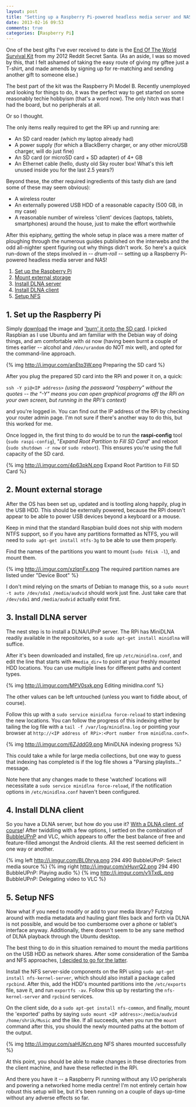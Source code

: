 ```yaml
---
layout: post
title: "Setting up a Raspberry Pi-powered headless media server and NAS"
date: 2013-02-16 09:53
comments: true
categories: [Raspberry Pi]
---
```


One of the best gifts I've ever received to date is the [End Of The World Survival Kit](http://i.imgur.com/1PSNV.jpg) from my 2012 Reddit Secret Santa. (As an aside, I was so moved by this, that I felt ashamed of taking the easy route of giving my giftee just a T-shirt, and made amends by signing up for re-matching and sending another gift to someone else.)

The best part of the kit was the Raspberry Pi Model B. Recently unemployed and looking for things to do, it was the perfect way to get started on some reasonably techie hobbyism (that's a word now). The only hitch was that I had the board, but no peripherals at all.

Or so I thought.

<!-- more -->

The only items really required to get the RPi up and running are:

- An SD card reader (which my laptop already had)
- A power supply (for which a BlackBerry charger, or any other microUSB charger, will do just fine)  
- An SD card (or microSD card + SD adapter) of 4+ GB  
- An Ethernet cable (hello, dusty old Sky router box! What's this left unused inside you for the last 2.5 years?)

Beyond these, the other required ingredients of this tasty dish are (and some of these may seem obvious):

- A wireless router  
- An externally powered USB HDD of a reasonable capacity (500 GB, in my case)  
- A reasonable number of wireless 'client' devices (laptops, tablets, smartphones) around the house, just to make the effort worthwhile

After this epiphany, getting the whole setup in place was a mere matter of ploughing through the numerous guides published on the interwebs and the odd all-nighter spent figuring out why things didn't work. So here's a quick run-down of the steps involved in -- *drum-roll* -- setting up a Raspberry Pi-powered headless media server and NAS!

1. [Set up the Raspberry Pi](#setup)
2. [Mount external storage](#mount)
3. [Install DLNA server](#server)
4. [Install DLNA client](#client)
5. [Setup NFS](#nfs)

## 1. <a id="setup"></a>Set up the Raspberry Pi

Simply [download](http://www.raspberrypi.org/downloads) the image and ['burn' it onto the SD card](http://elinux.org/RPi_Easy_SD_Card_Setup). I picked Raspbian as I use Ubuntu and am familiar with the Debian way of doing things, and am comfortable with `dd` now (having been burnt a couple of times earlier -- alcohol and `/dev/urandom` do NOT mix well), and opted for the command-line approach.

{% img http://i.imgur.com/anEtp3W.png Preparing the SD card %}

After you plug the prepared SD card into the RPi and power it on, a quick:

`ssh -Y pi@<IP address>` *(using the password "raspberry" without the quotes -- the "-Y" means you can open graphical programs off the RPi on your own screen, but running in the RPi's context)*

and you're logged in. You can find out the IP address of the RPi by checking your router admin page. I'm not sure if there's another way to do this, but this worked for me.

Once logged in, the first thing to do would be to run the **raspi-config** tool (`sudo raspi-config`), "*Expand Root Partition to Fill SD Card*" and reboot (`sudo shutdown -r now` or `sudo reboot`). This ensures you're using the full capacity of the SD card.

{% img http://i.imgur.com/4p63pkN.png Expand Root Partition to Fill SD Card %}

## 2. <a id="mount"></a>Mount external storage

After the OS has been set up, updated and is tootling along happily, plug in the USB HDD. This should be externally powered, because the RPi doesn't appear to be able to power USB devices beyond a keyboard or a mouse.

Keep in mind that the standard Raspbian build does not ship with modern NTFS support, so if you have any partitions formatted as NTFS, you will need to `sudo apt-get install ntfs-3g` to be able to use them properly.

Find the names of the partitions you want to mount (`sudo fdisk -l`), and mount them.

{% img http://i.imgur.com/xzlqnFx.png The required partition names are listed under "Device Boot" %}

I don't mind relying on the smarts of Debian to manage this, so a `sudo mount -t auto /dev/sda1 /media/audvid` should work just fine. Just take care that `/dev/sda1` and `/media/audvid` actually exist first.

## 3. <a id="server"></a>Install DLNA server

The nest step is to install a DLNA/UPnP server. The RPi has MiniDLNA readily available in the repositories, so a `sudo apt-get install minidlna` will suffice.

After it's been downloaded and installed, fire up `/etc/minidlna.conf`, and edit the line that starts with `#media_dir=` to point at your freshly mounted HDD locations. You can use multiple lines for different paths and content types.

{% img http://i.imgur.com/MPV0sxk.png Editing minidlna.conf %}

The other values can be left untouched (unless you want to fiddle about, of course).

Follow this up with a `sudo service minidlna force-reload` to start indexing the new locations. You can follow the progress of this indexing either by tailing the log file with a `tail -f /var/log/minidlna.log` or pointing your browser at `http://<IP address of RPi>:<Port number from minidlna.conf>`.

{% img http://i.imgur.com/6ZJddG9.png MiniDLNA indexing progress %}

This could take a while for large media collections, but one way to guess that indexing has completed is if the log file shows a "Parsing playlists..." message.

Note here that any changes made to these 'watched' locations will necessitate a `sudo service minidlna force-reload`, if the notification options in `/etc/minidlna.conf` haven't been configured.

## 4. <a id="client"></a>Install DLNA client

So you have a DLNA server, but how do you use it? [With a DLNA client, of course](http://en.wikipedia.org/wiki/List_of_UPnP_AV_media_servers_and_clients)! After twiddling with a few options, I settled on the combination of [BubbleUPnP](https://play.google.com/store/apps/details?id=com.bubblesoft.android.bubbleupnp) and VLC, which appears to offer the best balance of free and feature-filled amongst the Android clients. All the rest seemed deficient in one way or another.

{% img left http://i.imgur.com/BL0hrya.png 294 490 BubbleUPnP: Select media source %}
{% img right http://i.imgur.com/xHuvrQ2.png 294 490 BubbleUPnP: Playing audio %}
{% img http://i.imgur.com/v1iTxdL.png BubbleUPnP: Delegating video to VLC %}

## 5. <a id="nfs"></a>Setup NFS

Now what if you need to modify or add to your media library? Futzing around with media metadata and hauling giant files back and forth via DLNA is not possible, and would be too cumbersome over a phone or tablet's interface anyway. Additionally, there doesn't seem to be any sane method of DLNA playback through the Ubuntu desktop.

The best thing to do in this situation remained to mount the media partitions on the USB HDD as network shares. After some consideration of the Samba and NFS approaches, [I decided to go for the latter](https://help.ubuntu.com/8.04/serverguide/network-file-system.html).

Install the NFS server-side components on the RPi using `sudo apt-get install nfs-kernel-server`, which should also install a package called `rpcbind`. After this, add the HDD's mounted partitions into the `/etc/exports` file, save it, and run `exportfs -av`. Follow this up by restarting the `nfs-kernel-server` and `rpcbind` services.

On the client side, do a `sudo apt-get install nfs-common`, and finally, mount the 'exported' paths by saying `sudo mount <IP address>:/media/audvid /home/shrik/Music` and the like. If all succeeds, when you run the `mount` command after this, you should the newly mounted paths at the bottom of the output.

{% img http://i.imgur.com/saHUKcn.png NFS shares mounted successfully %}

At this point, you should be able to make changes in these directories from the client machine, and have these reflected in the RPi.

And there you have it -- a Raspberry Pi running without any I/O peripherals and powering a networked home media centre! I'm not entirely certain how robust this setup will be, but it's been running on a couple of days up-time without any adverse effects so far.

